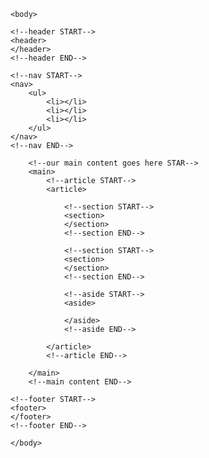 <!DOCTYPE html>
<html>
	<head>
		<title>Home</title>
		<meta charset="UTF-8">
		<meta name="description" content="Project">
		<meta name="keywords" content="HTML,CSS">
		<meta name="author" content="Ranjan">
	</head>

	<body>

	<!--header START-->
	<header>
	</header>
	<!--header END-->

	<!--nav START-->
	<nav>
		<ul>
			<li></li>
			<li></li>
			<li></li>
		</ul>
	</nav>
	<!--nav END-->

		<!--our main content goes here STAR-->
		<main> 
			<!--article START-->
			<article>

				<!--section START-->
				<section>
				</section>
				<!--section END-->

				<!--section START-->
				<section>
				</section>
				<!--section END-->

				<!--aside START-->
				<aside>

				</aside>
				<!--aside END-->

			</article>
			<!--article END-->

		</main>
		<!--main content END-->

	<!--footer START-->
	<footer>
	</footer>
	<!--footer END-->

	</body>
</html>
